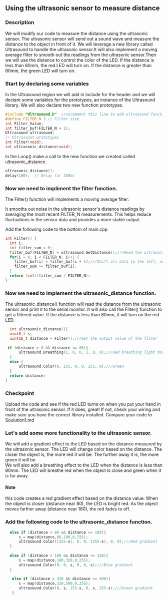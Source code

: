 ## Using the ultrasonic sensor to measure distance
### Description
We will modify our code to measure the distance using the ultrasonic sensor. The ultrasonic sensor will send out a sound wave and measure the distance to the object in front of it. We will leverage a new library called Ultrasound to handle the ultrasonic sensor.It will also implement a moving average filter to smooth out the readings from the ultrasonic sensor.Then we will use the distance to control the color of the LED. If the distance is less than 80mm, the red LED will turn on. If the distance is greater than 80mm, the green LED will turn on.

### Start by declaring some variables
In the Ultrasound region we will add in include for the header and we will declare some variables for the prototypes, an instance of the Ultrasound library. We will also declare two new function prototypes.
```cpp
#include "Ultrasound.h"  //uncomment this line to add ultrasound functionality
#define FILTER_N 3 // Filter size
int Filter_Value;
int filter_buf[FILTER_N + 1];
Ultrasound ultrasound; 
// Ultrasount prototypes
int Filter(void);
int ultrasonic_distance(void);
```

In the Loop() make a call to the new function we created called ultrasonic_distance.
```cpp
ultrasonic_distance();
delay(100);  // Delay for 100ms
```

### Now we need to impliment the filter function. 
The Filter() function will implements a moving average filter:

It smooths out noise in the ultrasonic sensor's distance readings by averaging the most recent FILTER_N measurements.
This helps reduce fluctuations in the sensor data and provides a more stable output. 

Add the following code to the bottom of main.cpp
```cpp
int Filter() {
  int i;
  int filter_sum = 0;
  filter_buf[FILTER_N] = ultrasound.GetDistance();///Read the ultrasonic ranging value
  for(i = 0; i < FILTER_N; i++) {
    filter_buf[i] = filter_buf[i + 1];///Shift all data to the left, and clear the low bit
    filter_sum += filter_buf[i];
  }
  return (int)(filter_sum / FILTER_N);
}
```
### Now we need to implement the ultrasonic_distance function.
The ultrasonic_distance() function will read the distance from the ultrasonic sensor and print it to the serial monitor. It will also call the Filter() function to get a filtered value.  If the distance is less than 80mm, it will turn on the red LED.
```cpp
  int ultrasonic_distance(){
  uint8_t s;
  uint16_t distance = Filter();///Get the output value of the filter
 
 if (distance > 0 && distance <= 80){
      ultrasound.Breathing(1, 0, 0, 1, 0, 0);///Red breathing light mode, in 0.1s
  }
  else {
      ultrasound.Color(0, 255, 0, 0, 255, 0);///Green
  }
  return distance;
}
```
### Checkpoint

Upload the code and see if the red LED turns on when you put your hand in front of the ultrasonic sensor. If it does, great! If not, check your wiring and make sure you have the correct library installed.
Compare your code to Soulution1.md

### Let's add some more functionality to the ultrasonic sensor.
We will add a gradient effect to the LED based on the distance measured by the ultrasonic sensor. The LED will change color based on the distance. The closer the object is, the more red it will be. The further away it is, the more green it will be.  
We will also add a breathing effect to the LED when the distance is less than 80mm. The LED will breathe red when the object is close and green when it is far away.
#### Note
this code creates a red gradient effect based on the distance value:
When the object is closer (distance near 80), the LED is bright red.
As the object moves farther away (distance near 180), the red fades to off.

### Add the following code to the ultrasonic_distance function.
```cpp
  else if (distance > 80 && distance <= 180){
      s = map(distance,80,180,0,255);
      ultrasound.Color((255-s), 0, 0, (255-s), 0, 0);///Red gradient
  }
    
  else if (distance > 180 && distance <= 320){
      s = map(distance,180,320,0,255);
      ultrasound.Color(0, 0, s, 0, 0, s);///Blue gradient
  }
    
   else if (distance > 320 && distance <= 500){
      s = map(distance,320,500,0,255);
      ultrasound.Color(0, s, 255-s, 0, s, 255-s);///Green gradient
   }
```